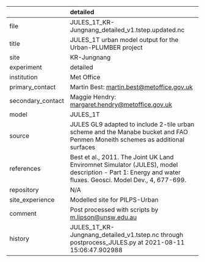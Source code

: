 |                   | detailed                                                                                                                                                |
|:------------------|:--------------------------------------------------------------------------------------------------------------------------------------------------------|
| file              | JULES_1T_KR-Jungnang_detailed_v1.tstep.updated.nc                                                                                                       |
| title             | JULES_1T urban model output for the Urban-PLUMBER project                                                                                               |
| site              | KR-Jungnang                                                                                                                                             |
| experiment        | detailed                                                                                                                                                |
| institution       | Met Office                                                                                                                                              |
| primary_contact   | Martin Best: martin.best@metoffice.gov.uk                                                                                                               |
| secondary_contact | Maggie Hendry: margaret.hendry@metoffice.gov.uk                                                                                                         |
| model             | JULES_1T                                                                                                                                                |
| source            | JULES GL9 adapted to include 2-tile urban scheme and the Manabe bucket and FAO Penmen Moneith schemes as additional surfaces                            |
| references        | Best et al., 2011. The Joint UK Land Enviromnet Simulator (JULES), model description - Part 1: Energy and water fluxes. Geosci. Model Dev., 4, 677-699. |
| repository        | N/A                                                                                                                                                     |
| site_experience   | Modelled site for PILPS-Urban                                                                                                                           |
| comment           | Post processed with scripts by m.lipson@unsw.edu.au                                                                                                     |
| history           | JULES_1T_KR-Jungnang_detailed_v1.tstep.nc through postprocess_JULES.py at 2021-08-11 15:06:47.902988                                                    |
